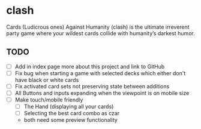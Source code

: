 # clash

Cards (Ludicrous ones) Against Humanity (clash) is the ultimate irreverent party game where your wildest cards collide with humanity’s darkest humor.

## TODO

- [ ] Add in index page more about this project and link to GitHub
- [ ] Fix bug when starting a game with selected decks which either don't have black or white cards
- [ ] Fix activated card sets not preserving state between additions
- [ ] All Buttons and inputs expanding when the viewpoint is on mobile size
- [ ] Make touch/mobile friendly
  - [ ] The Hand (displaying all your cards)
  - [ ] Selecting the best card combo as czar
  - both need some preview functionality
